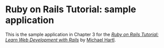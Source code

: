 # Ruby on Rails Tutorial: sample application

This is the sample application in Chapter 3 for the
[*Ruby on Rails Tutorial:
Learn Web Development with Rails*](http://www.railstutorial.org/)
by [Michael Hartl](http://www.michaelhartl.com/).